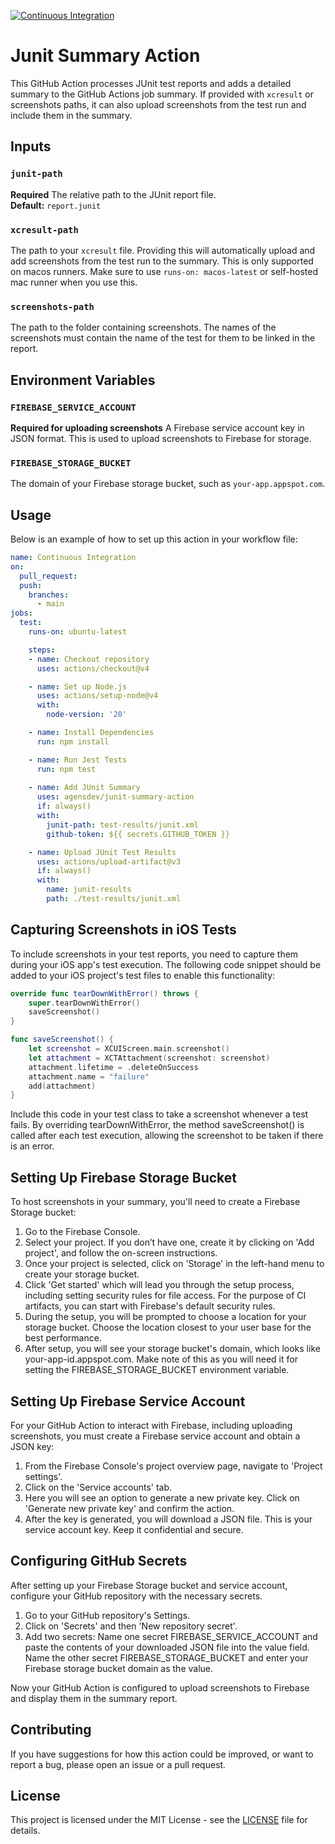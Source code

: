 [![Continuous Integration](https://github.com/agensdev/junit-summary-action/actions/workflows/ci.yml/badge.svg?branch=main)](https://github.com/agensdev/junit-summary-action/actions/workflows/ci.yml)
# Junit Summary Action

This GitHub Action processes JUnit test reports and adds a detailed summary to the GitHub Actions job summary. If provided with `xcresult` or screenshots paths, it can also upload screenshots from the test run and include them in the summary.

## Inputs

### `junit-path`
**Required** The relative path to the JUnit report file.  
**Default:** `report.junit`

### `xcresult-path`
The path to your `xcresult` file. Providing this will automatically upload and add screenshots from the test run to the summary. This is only supported on macos runners. Make sure to use `runs-on: macos-latest` or self-hosted mac runner when you use this.

### `screenshots-path`
The path to the folder containing screenshots. The names of the screenshots must contain the name of the test for them to be linked in the report.

## Environment Variables

### `FIREBASE_SERVICE_ACCOUNT`
**Required for uploading screenshots** A Firebase service account key in JSON format. This is used to upload screenshots to Firebase for storage.

### `FIREBASE_STORAGE_BUCKET`
The domain of your Firebase storage bucket, such as `your-app.appspot.com`.

## Usage

Below is an example of how to set up this action in your workflow file:

```yaml
name: Continuous Integration
on:
  pull_request:
  push:
    branches:    
      - main
jobs:
  test:
    runs-on: ubuntu-latest

    steps:
    - name: Checkout repository
      uses: actions/checkout@v4

    - name: Set up Node.js
      uses: actions/setup-node@v4
      with:
        node-version: '20'

    - name: Install Dependencies
      run: npm install

    - name: Run Jest Tests
      run: npm test
    
    - name: Add JUnit Summary
      uses: agensdev/junit-summary-action
      if: always()
      with:
        junit-path: test-results/junit.xml
        github-token: ${{ secrets.GITHUB_TOKEN }}

    - name: Upload JUnit Test Results
      uses: actions/upload-artifact@v3
      if: always()
      with:
        name: junit-results
        path: ./test-results/junit.xml

```

## Capturing Screenshots in iOS Tests

To include screenshots in your test reports, you need to capture them during your iOS app's test execution. The following code snippet should be added to your iOS project's test files to enable this functionality:

```swift
override func tearDownWithError() throws {
    super.tearDownWithError()
    saveScreenshot()
}

func saveScreenshot() {
    let screenshot = XCUIScreen.main.screenshot()
    let attachment = XCTAttachment(screenshot: screenshot)
    attachment.lifetime = .deleteOnSuccess
    attachment.name = "failure"
    add(attachment)
}
```

Include this code in your test class to take a screenshot whenever a test fails. By overriding tearDownWithError, the method saveScreenshot() is called after each test execution, allowing the screenshot to be taken if there is an error.

## Setting Up Firebase Storage Bucket
To host screenshots in your summary, you'll need to create a Firebase Storage bucket:

1. Go to the Firebase Console.
2. Select your project. If you don’t have one, create it by clicking on 'Add project', and follow the on-screen instructions.
3. Once your project is selected, click on 'Storage' in the left-hand menu to create your storage bucket.
4. Click 'Get started' which will lead you through the setup process, including setting security rules for file access. For the purpose of CI artifacts, you can start with Firebase's default security rules.
5. During the setup, you will be prompted to choose a location for your storage bucket. Choose the location closest to your user base for the best performance.
6. After setup, you will see your storage bucket's domain, which looks like your-app-id.appspot.com. Make note of this as you will need it for setting the FIREBASE_STORAGE_BUCKET environment variable.

## Setting Up Firebase Service Account
For your GitHub Action to interact with Firebase, including uploading screenshots, you must create a Firebase service account and obtain a JSON key:

1. From the Firebase Console's project overview page, navigate to 'Project settings'.
2. Click on the 'Service accounts' tab.
3. Here you will see an option to generate a new private key. Click on 'Generate new private key' and confirm the action.
4. After the key is generated, you will download a JSON file. This is your service account key. Keep it confidential and secure.

## Configuring GitHub Secrets
After setting up your Firebase Storage bucket and service account, configure your GitHub repository with the necessary secrets.

1. Go to your GitHub repository's Settings.
2. Click on 'Secrets' and then 'New repository secret'.
3. Add two secrets:
Name one secret FIREBASE_SERVICE_ACCOUNT and paste the contents of your downloaded JSON file into the value field.
Name the other secret FIREBASE_STORAGE_BUCKET and enter your Firebase storage bucket domain as the value.

Now your GitHub Action is configured to upload screenshots to Firebase and display them in the summary report.

## Contributing
If you have suggestions for how this action could be improved, or want to report a bug, please open an issue or a pull request.

## License

This project is licensed under the MIT License - see the [LICENSE](LICENSE) file for details.

